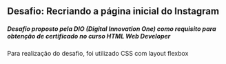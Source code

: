 ## Desafio: Recriando a página inicial do Instagram

##### Desafio proposto pela DIO (Digital Innovation One) como requisito para obtenção de certificado no curso HTML Web Developer

Para realização do desafio, foi utilizado CSS com layout flexbox

